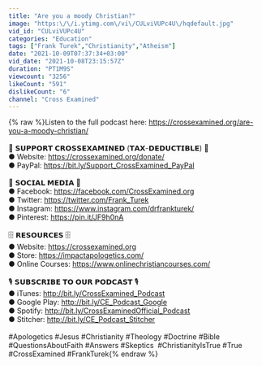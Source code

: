 ```yaml
---
title: "Are you a moody Christian?"
image: "https:\/\/i.ytimg.com\/vi\/CULviVUPc4U\/hqdefault.jpg"
vid_id: "CULviVUPc4U"
categories: "Education"
tags: ["Frank Turek","Christianity","Atheism"]
date: "2021-10-09T07:37:34+03:00"
vid_date: "2021-10-08T23:15:57Z"
duration: "PT1M9S"
viewcount: "3256"
likeCount: "591"
dislikeCount: "6"
channel: "Cross Examined"
---
```

{% raw %}Listen to the full podcast here: <a rel="nofollow" target="blank" href="https://crossexamined.org/are-you-a-moody-christian/">https://crossexamined.org/are-you-a-moody-christian/</a><br /><br />🤝 𝗦𝗨𝗣𝗣𝗢𝗥𝗧 𝗖𝗥𝗢𝗦𝗦𝗘𝗫𝗔𝗠𝗜𝗡𝗘𝗗 (𝗧𝗔𝗫-𝗗𝗘𝗗𝗨𝗖𝗧𝗜𝗕𝗟𝗘) 🤝<br />● Website: <a rel="nofollow" target="blank" href="https://crossexamined.org/donate/">https://crossexamined.org/donate/</a><br />● PayPal: <a rel="nofollow" target="blank" href="https://bit.ly/Support_CrossExamined_PayPal">https://bit.ly/Support_CrossExamined_PayPal</a><br /><br />👥 𝗦𝗢𝗖𝗜𝗔𝗟 𝗠𝗘𝗗𝗜𝗔 👥<br />● Facebook: <a rel="nofollow" target="blank" href="https://facebook.com/CrossExamined.org">https://facebook.com/CrossExamined.org</a><br />● Twitter: <a rel="nofollow" target="blank" href="https://twitter.com/Frank_Turek">https://twitter.com/Frank_Turek</a><br />● Instagram: <a rel="nofollow" target="blank" href="https://www.instagram.com/drfrankturek/">https://www.instagram.com/drfrankturek/</a><br />● Pinterest: <a rel="nofollow" target="blank" href="https://pin.it/JF9h0nA">https://pin.it/JF9h0nA</a><br /><br />🗄️ 𝗥𝗘𝗦𝗢𝗨𝗥𝗖𝗘𝗦 🗄️<br />● Website: <a rel="nofollow" target="blank" href="https://crossexamined.org">https://crossexamined.org</a><br />● Store: <a rel="nofollow" target="blank" href="https://impactapologetics.com/">https://impactapologetics.com/</a><br />● Online Courses: <a rel="nofollow" target="blank" href="https://www.onlinechristiancourses.com/">https://www.onlinechristiancourses.com/</a><br /><br />🎙️ 𝗦𝗨𝗕𝗦𝗖𝗥𝗜𝗕𝗘 𝗧𝗢 𝗢𝗨𝗥 𝗣𝗢𝗗𝗖𝗔𝗦𝗧 🎙️<br />● iTunes: <a rel="nofollow" target="blank" href="http://bit.ly/CrossExamined_Podcast">http://bit.ly/CrossExamined_Podcast</a><br />● Google Play: <a rel="nofollow" target="blank" href="http://bit.ly/CE_Podcast_Google">http://bit.ly/CE_Podcast_Google</a><br />● Spotify: <a rel="nofollow" target="blank" href="http://bit.ly/CrossExaminedOfficial_Podcast">http://bit.ly/CrossExaminedOfficial_Podcast</a><br />● Stitcher: <a rel="nofollow" target="blank" href="http://bit.ly/CE_Podcast_Stitcher">http://bit.ly/CE_Podcast_Stitcher</a><br /><br />#Apologetics #Jesus #Christianity #Theology #Doctrine #Bible #QuestionsAboutFaith #Answers #Skeptics  #ChristianityIsTrue #True #CrossExamined #FrankTurek{% endraw %}
